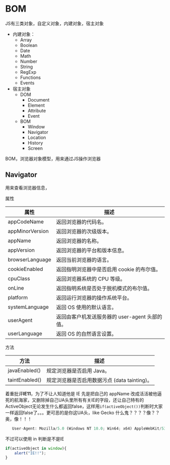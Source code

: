 # BOM

JS有三类对象，自定义对象，内建对象，宿主对象

* 内建对象：
  * Array
  * Boolean
  * Date
  * Math
  * Number
  * String
  * RegExp
  * Functions
  * Events
* 宿主对象
  * DOM
    * Document
    * Element
    * Attribute
    * Event
  * BOM
    * Window
    * Navigator
    * Location
    * History
    * Screen

BOM，浏览器对象模型，用来通过JS操作浏览器

## Navigator

用来查看浏览器信息，

属性

|属性 |描述 |
|---|---|
|appCodeName |返回浏览器的代码名。 |
|appMinorVersion |返回浏览器的次级版本。 |
|appName |返回浏览器的名称。 |
|appVersion |返回浏览器的平台和版本信息。 |
|browserLanguage |返回当前浏览器的语言。 |
|cookieEnabled |返回指明浏览器中是否启用 cookie 的布尔值。 |
|cpuClass |返回浏览器系统的 CPU 等级。 |
|onLine |返回指明系统是否处于脱机模式的布尔值。 |
|platform |返回运行浏览器的操作系统平台。 |
|systemLanguage |返回 OS 使用的默认语言。 |
|userAgent |返回由客户机发送服务器的 user-agent 头部的值。 |
|userLanguage |返回 OS 的自然语言设置。 |

方法

|方法 |描述 |
|---|---|
|javaEnabled() |规定浏览器是否启用 Java。 |
|taintEnabled() |规定浏览器是否启用数据污点 (data tainting)。 |

着重批评**IE11**，为了不让人知道他是 IE 先是把自己的 appName 改成活活被他逼死的航海家，又删除掉自己UA头里所有有关IE的字段，还让自己特有的ActiveObject无论发生什么都返回false，这样用`if(activeObject())`判断时大家一样返回false了。。。更可恶的是你这UA头，like Gecko 什么鬼？？？？像？？奥，像！！！

```js
   User-Agent: Mozilla/5.0 (Windows NT 10.0; Win64; x64) AppleWebKit/537.36 (KHTML, like Gecko) Chrome/64.0.3282.140 Safari/537.36 Edge/17.17134
```

不过可以使用 in 判断是不是IE

```js
if(activeObject in window){
    alert("IE!!");
}
```